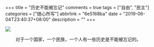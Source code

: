 +++
title = "历史不能被忘记"
comments = true
tags = ["自由", "民主"]
categories = ["随心所写"]
abbrlink = "6e5168ba"
date = "2019-06-04T23:40:37+08:00"
description = ""
+++


![](https://timgsa.baidu.com/timg?image&quality=80&size=b9999_10000&sec=1559703827511&di=6efb4998df82d1b1341e07d23d3cca26&imgtype=0&src=http%3A%2F%2Ftxt22262.book118.com%2F2017%2F0706%2Fbook120694%2F120693205.jpg )


&emsp;&emsp; 对于一个国家，一个民族，一个人有一些历史是不能被忘记的。



<escape><!-- more --></escape>